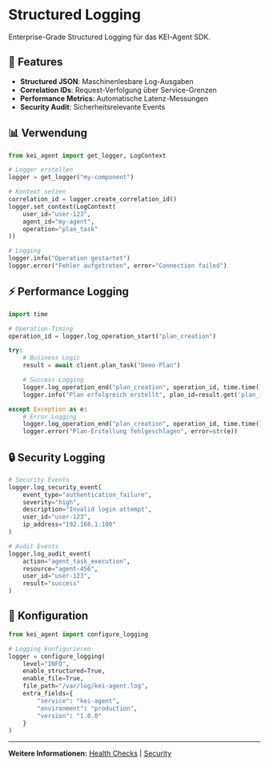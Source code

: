 # Structured Logging

Enterprise-Grade Structured Logging für das KEI-Agent SDK.

## 🚀 Features

- **Structured JSON**: Maschinenlesbare Log-Ausgaben
- **Correlation IDs**: Request-Verfolgung über Service-Grenzen
- **Performance Metrics**: Automatische Latenz-Messungen
- **Security Audit**: Sicherheitsrelevante Events

## 📊 Verwendung

```python
from kei_agent import get_logger, LogContext

# Logger erstellen
logger = get_logger("my-component")

# Kontext setzen
correlation_id = logger.create_correlation_id()
logger.set_context(LogContext(
    user_id="user-123",
    agent_id="my-agent",
    operation="plan_task"
))

# Logging
logger.info("Operation gestartet")
logger.error("Fehler aufgetreten", error="Connection failed")
```

## ⚡ Performance Logging

```python
import time

# Operation-Timing
operation_id = logger.log_operation_start("plan_creation")

try:
    # Business Logic
    result = await client.plan_task("Demo-Plan")

    # Success Logging
    logger.log_operation_end("plan_creation", operation_id, time.time(), success=True)
    logger.info("Plan erfolgreich erstellt", plan_id=result.get('plan_id'))

except Exception as e:
    # Error Logging
    logger.log_operation_end("plan_creation", operation_id, time.time(), success=False)
    logger.error("Plan-Erstellung fehlgeschlagen", error=str(e))
```

## 🔒 Security Logging

```python
# Security Events
logger.log_security_event(
    event_type="authentication_failure",
    severity="high",
    description="Invalid login attempt",
    user_id="user-123",
    ip_address="192.168.1.100"
)

# Audit Events
logger.log_audit_event(
    action="agent_task_execution",
    resource="agent-456",
    user_id="user-123",
    result="success"
)
```

## 🔧 Konfiguration

```python
from kei_agent import configure_logging

# Logging konfigurieren
logger = configure_logging(
    level="INFO",
    enable_structured=True,
    enable_file=True,
    file_path="/var/log/kei-agent.log",
    extra_fields={
        "service": "kei-agent",
        "environment": "production",
        "version": "1.0.0"
    }
)
```

---

**Weitere Informationen:** [Health Checks](health-checks.md) | [Security](security.md)
